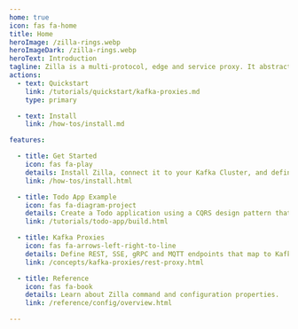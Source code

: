 ```yaml
---
home: true
icon: fas fa-home
title: Home
heroImage: /zilla-rings.webp
heroImageDark: /zilla-rings.webp
heroText: Introduction
tagline: Zilla is a multi-protocol, edge and service proxy. It abstracts Apache Kafka® for non-native clients, such as browsers and IoT devices, by exposing Kafka topics via user-defined REST, Server-Sent Events (SSE), MQTT, or gRPC API entry points.
actions:
  - text: Quickstart
    link: /tutorials/quickstart/kafka-proxies.md
    type: primary

  - text: Install
    link: /how-tos/install.md

features:

  - title: Get Started
    icon: fas fa-play
    details: Install Zilla, connect it to your Kafka Cluster, and define your first API endpoints.
    link: /how-tos/install.html

  - title: Todo App Example
    icon: fas fa-diagram-project
    details: Create a Todo application using a CQRS design pattern that's backed by Apache Kafka and Zilla.
    link: /tutorials/todo-app/build.html

  - title: Kafka Proxies
    icon: fas fa-arrows-left-right-to-line
    details: Define REST, SSE, gRPC and MQTT endpoints that map to Kafka topic streams.
    link: /concepts/kafka-proxies/rest-proxy.html

  - title: Reference
    icon: fas fa-book
    details: Learn about Zilla command and configuration properties.
    link: /reference/config/overview.html

---
```

